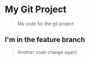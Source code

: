 # My Git Project

> My code for the git project

## I'm in the feature branch

> Another code change again!
